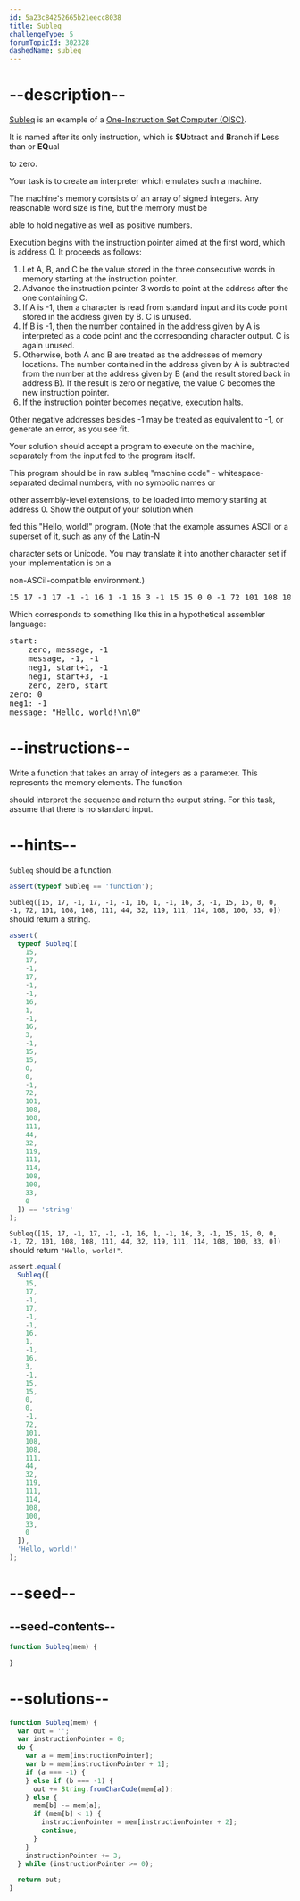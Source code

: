 ```yaml
---
id: 5a23c84252665b21eecc8038
title: Subleq
challengeType: 5
forumTopicId: 302328
dashedName: subleq
---
```


# --description--

[Subleq](https://rosettacode.org/wiki/eso:Subleq) is an example of a [One-Instruction Set Computer (OISC)](https://en.wikipedia.org/wiki/One_instruction_set_computer).

It is named after its only instruction, which is **SU**btract and **B**ranch if **L**ess than or **EQ**ual

to zero.

Your task is to create an interpreter which emulates such a machine.

The machine's memory consists of an array of signed integers. Any reasonable word size is fine, but the memory must be

able to hold negative as well as positive numbers.

Execution begins with the instruction pointer aimed at the first word, which is address 0. It proceeds as follows:

<ol>
  <li>Let A, B, and C be the value stored in the three consecutive words in memory starting at the instruction pointer.</li>
  <li>Advance the instruction pointer 3 words to point at the address after the one containing C.</li>
  <li>If A is -1, then a character is read from standard input and its code point stored in the address given by B. C
    is unused.</li>
  <li>If B is -1, then the number contained in the address given by A is interpreted as a code point and the
    corresponding character output. C is again unused.</li>
  <li>Otherwise, both A and B are treated as the addresses of memory locations. The number contained in the address
    given by A is subtracted from the number at the address given by B (and the result stored back in address B). If
    the result is zero or negative, the value C becomes the new instruction pointer.</li>
  <li>If the instruction pointer becomes negative, execution halts.</li>
</ol>

Other negative addresses besides -1 may be treated as equivalent to -1, or generate an error, as you see fit.

Your solution should accept a program to execute on the machine, separately from the input fed to the program itself.

This program should be in raw subleq "machine code" - whitespace-separated decimal numbers, with no symbolic names or

other assembly-level extensions, to be loaded into memory starting at address 0. Show the output of your solution when

fed this "Hello, world!" program. (Note that the example assumes ASCII or a superset of it, such as any of the Latin-N

character sets or Unicode. You may translate it into another character set if your implementation is on a

non-ASCiI-compatible environment.)

<pre>15 17 -1 17 -1 -1 16 1 -1 16 3 -1 15 15 0 0 -1 72 101 108 108 111 44 32 119 111 114 108 100 33 10 0</pre>

Which corresponds to something like this in a hypothetical assembler language:

<pre>start:
    zero, message, -1
    message, -1, -1
    neg1, start+1, -1
    neg1, start+3, -1
    zero, zero, start
zero: 0
neg1: -1
message: "Hello, world!\n\0"
</pre>

# --instructions--

Write a function that takes an array of integers as a parameter. This represents the memory elements. The function

should interpret the sequence and return the output string. For this task, assume that there is no standard input.

# --hints--

`Subleq` should be a function.

```js
assert(typeof Subleq == 'function');
```

`Subleq([15, 17, -1, 17, -1, -1, 16, 1, -1, 16, 3, -1, 15, 15, 0, 0, -1, 72, 101, 108, 108, 111, 44, 32, 119, 111, 114, 108, 100, 33, 0])` should return a string.

```js
assert(
  typeof Subleq([
    15,
    17,
    -1,
    17,
    -1,
    -1,
    16,
    1,
    -1,
    16,
    3,
    -1,
    15,
    15,
    0,
    0,
    -1,
    72,
    101,
    108,
    108,
    111,
    44,
    32,
    119,
    111,
    114,
    108,
    100,
    33,
    0
  ]) == 'string'
);
```

`Subleq([15, 17, -1, 17, -1, -1, 16, 1, -1, 16, 3, -1, 15, 15, 0, 0, -1, 72, 101, 108, 108, 111, 44, 32, 119, 111, 114, 108, 100, 33, 0])` should return `"Hello, world!"`.

```js
assert.equal(
  Subleq([
    15,
    17,
    -1,
    17,
    -1,
    -1,
    16,
    1,
    -1,
    16,
    3,
    -1,
    15,
    15,
    0,
    0,
    -1,
    72,
    101,
    108,
    108,
    111,
    44,
    32,
    119,
    111,
    114,
    108,
    100,
    33,
    0
  ]),
  'Hello, world!'
);
```

# --seed--

## --seed-contents--

```js
function Subleq(mem) {

}
```

# --solutions--

```js
function Subleq(mem) {
  var out = '';
  var instructionPointer = 0;
  do {
    var a = mem[instructionPointer];
    var b = mem[instructionPointer + 1];
    if (a === -1) {
    } else if (b === -1) {
      out += String.fromCharCode(mem[a]);
    } else {
      mem[b] -= mem[a];
      if (mem[b] < 1) {
        instructionPointer = mem[instructionPointer + 2];
        continue;
      }
    }
    instructionPointer += 3;
  } while (instructionPointer >= 0);

  return out;
}
```
